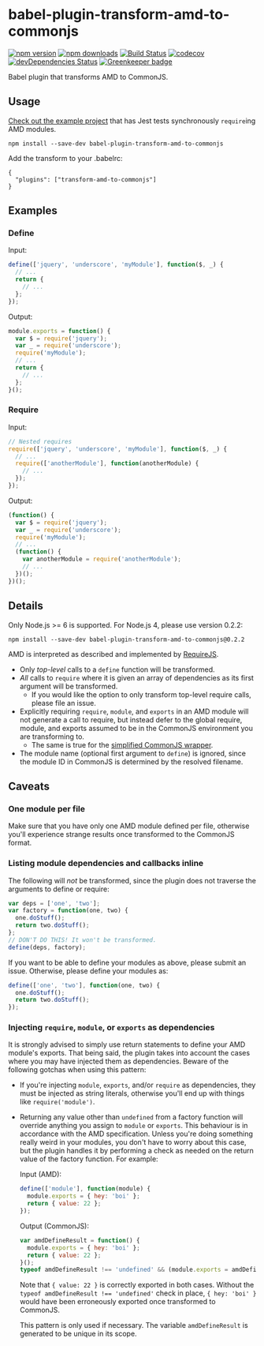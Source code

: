 # babel-plugin-transform-amd-to-commonjs

[![npm version](https://img.shields.io/npm/v/babel-plugin-transform-amd-to-commonjs.svg)](https://www.npmjs.com/package/babel-plugin-transform-amd-to-commonjs)
[![npm downloads](https://img.shields.io/npm/dm/babel-plugin-transform-amd-to-commonjs.svg)](https://npm-stat.com/charts.html?package=babel-plugin-transform-amd-to-commonjs)
[![Build Status](https://travis-ci.org/msrose/babel-plugin-transform-amd-to-commonjs.svg?branch=master)](https://travis-ci.org/msrose/babel-plugin-transform-amd-to-commonjs)
[![codecov](https://codecov.io/gh/msrose/babel-plugin-transform-amd-to-commonjs/branch/master/graph/badge.svg)](https://codecov.io/gh/msrose/babel-plugin-transform-amd-to-commonjs)
[![devDependencies Status](https://david-dm.org/msrose/babel-plugin-transform-amd-to-commonjs/dev-status.svg)](https://david-dm.org/msrose/babel-plugin-transform-amd-to-commonjs?type=dev)
[![Greenkeeper badge](https://badges.greenkeeper.io/msrose/babel-plugin-transform-amd-to-commonjs.svg)](https://greenkeeper.io/)

Babel plugin that transforms AMD to CommonJS.

## Usage

[Check out the example project](https://github.com/msrose/transform-amd-to-commonjs-example) that has Jest tests synchronously `require`ing AMD modules.

```
npm install --save-dev babel-plugin-transform-amd-to-commonjs
```

Add the transform to your .babelrc:

```
{
  "plugins": ["transform-amd-to-commonjs"]
}
```

## Examples

### Define

Input:

```javascript
define(['jquery', 'underscore', 'myModule'], function($, _) {
  // ...
  return {
    // ...
  };
});
```

Output:

```javascript
module.exports = function() {
  var $ = require('jquery');
  var _ = require('underscore');
  require('myModule');
  // ...
  return {
    // ...
  };
}();
```

### Require

Input:

```javascript
// Nested requires
require(['jquery', 'underscore', 'myModule'], function($, _) {
  // ...
  require(['anotherModule'], function(anotherModule) {
    // ...
  });
});
```

Output:

```javascript
(function() {
  var $ = require('jquery');
  var _ = require('underscore');
  require('myModule');
  // ...
  (function() {
    var anotherModule = require('anotherModule');
    // ...
  })();
})();
```

## Details

Only Node.js >= 6 is supported. For Node.js 4, please use version 0.2.2:

```
npm install --save-dev babel-plugin-transform-amd-to-commonjs@0.2.2
```

AMD is interpreted as described and implemented by [RequireJS](http://requirejs.org/).

- Only _top-level_ calls to a `define` function will be transformed.
- _All_ calls to `require` where it is given an array of dependencies as its first argument will be transformed.
  - If you would like the option to only transform top-level require calls, please file an issue.
- Explicitly requiring `require`, `module`, and `exports` in an AMD module will not generate a call to require, but instead defer to the global require, module, and exports assumed to be in the CommonJS environment you are transforming to.
  - The same is true for the [simplified CommonJS wrapper](http://requirejs.org/docs/api.html#cjsmodule).
- The module name (optional first argument to `define`) is ignored, since the module ID in CommonJS is determined by the resolved filename.

## Caveats

### One module per file

Make sure that you have only one AMD module defined per file, otherwise you'll experience strange results once transformed to the CommonJS format.

### Listing module dependencies and callbacks inline

The following will _not_ be transformed, since the plugin does not traverse the arguments to define or require:

```javascript
var deps = ['one', 'two'];
var factory = function(one, two) {
  one.doStuff();
  return two.doStuff();
};
// DON'T DO THIS! It won't be transformed.
define(deps, factory);
```

If you want to be able to define your modules as above, please submit an issue. Otherwise, please define your modules as:

```javascript
define(['one', 'two'], function(one, two) {
  one.doStuff();
  return two.doStuff();
});
```

### Injecting `require`, `module`, or `exports` as dependencies

It is strongly advised to simply use return statements to define your AMD module's exports.
That being said, the plugin takes into account the cases where you may have injected them as dependencies.
Beware of the following gotchas when using this pattern:

- If you're injecting `module`, `exports`, and/or `require` as dependencies, they must be injected as string literals,
otherwise you'll end up with things like `require('module')`.
- Returning any value other than `undefined` from a factory function will override anything you assign to `module` or `exports`.
  This behaviour is in accordance with the AMD specification.
  Unless you're doing something really weird in your modules, you don't have to worry about this case, but the plugin handles it by performing a check as needed on the return value of the factory function.
  For example:

  Input (AMD):
  ```javascript
  define(['module'], function(module) {
    module.exports = { hey: 'boi' };
    return { value: 22 };
  });
  ```

  Output (CommonJS):
  ```javascript
  var amdDefineResult = function() {
    module.exports = { hey: 'boi' };
    return { value: 22 };
  }();
  typeof amdDefineResult !== 'undefined' && (module.exports = amdDefineResult);
  ```

  Note that `{ value: 22 }` is correctly exported in both cases. Without the `typeof amdDefineResult !== 'undefined'` check in place, `{ hey: 'boi' }` would have been erroneously exported once transformed to CommonJS.

  This pattern is only used if necessary. The variable `amdDefineResult` is generated to be unique in its scope.

